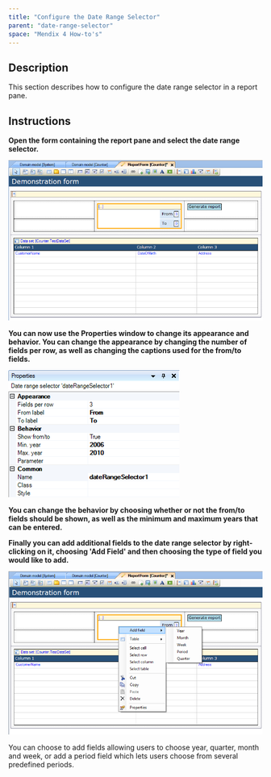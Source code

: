 ```yaml
---
title: "Configure the Date Range Selector"
parent: "date-range-selector"
space: "Mendix 4 How-to's"
---
```

## Description

This section describes how to configure the date range selector in a report pane.

## Instructions

 **Open the form containing the report pane and select the date range selector.**

![](attachments/2621468/2752689.png)

 **You can now use the Properties window to change its appearance and behavior. You can change the appearance by changing the number of fields per row, as well as changing the captions used for the from/to fields.**

![](attachments/2621468/2752715.png)

 **You can change the behavior by choosing whether or not the from/to fields should be shown, as well as the minimum and maximum years that can be entered.**

 **Finally you can add additional fields to the date range selector by right-clicking on it, choosing 'Add Field' and then choosing the type of field you would like to add.**

![](attachments/2621468/2752714.png)

You can choose to add fields allowing users to choose year, quarter, month and week, or add a period field which lets users choose from several predefined periods.

